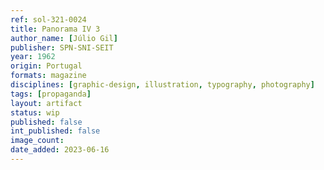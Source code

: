 ```yaml
---
ref: sol-321-0024
title: Panorama IV 3
author_name: [Júlio Gil]
publisher: SPN-SNI-SEIT
year: 1962
origin: Portugal
formats: magazine
disciplines: [graphic-design, illustration, typography, photography]
tags: [propaganda]
layout: artifact
status: wip
published: false
int_published: false
image_count:
date_added: 2023-06-16
---
```

